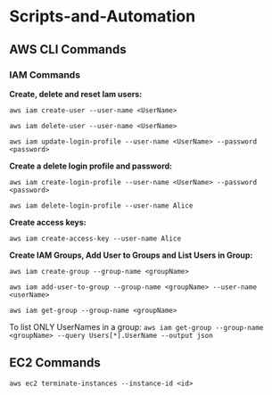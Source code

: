 # Scripts-and-Automation

## AWS CLI Commands

### IAM Commands

**Create, delete and reset Iam users:**

``aws iam create-user --user-name <UserName>``

``aws iam delete-user --user-name <UserName>``

``aws iam update-login-profile --user-name <UserName> --password <password>``

**Create a delete login profile and password:**

``aws iam create-login-profile --user-name <UserName> --password <password>``

``aws iam delete-login-profile --user-name Alice``

**Create access keys:**

``aws iam create-access-key --user-name Alice``

**Create IAM Groups, Add User to Groups and List Users in Group:**

``aws iam create-group --group-name <groupName>``

``aws iam add-user-to-group --group-name <groupName> --user-name <userName>``

``aws iam get-group --group-name <groupName>``

To list ONLY UserNames in a group: ``aws iam get-group --group-name <groupName> --query Users[*].UserName --output json``

## EC2 Commands
``aws ec2 terminate-instances --instance-id <id>``




